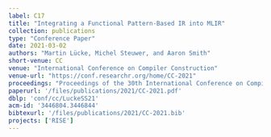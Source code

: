 ```yaml
---
label: C17
title: "Integrating a Functional Pattern-Based IR into MLIR"
collection: publications
type: "Conference Paper"
date: 2021-03-02
authors: "Martin Lücke, Michel Steuwer, and Aaron Smith"
short-venue: CC
venue: "International Conference on Compiler Construction"
venue-url: "https://conf.researchr.org/home/CC-2021"
proceedings: "Proceedings of the 30th International Conference on Compiler Construction, CC 2020, March 2-3, 2021"
paperurl: '/files/publications/2021/CC-2021.pdf'
dblp: 'conf/cc/LuckeSS21'
acm-id: '3446804.3446844'
bibtexurl: '/files/publications/2021/CC-2021.bib'
projects: ['RISE']
---
```

